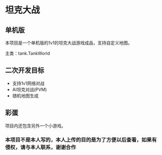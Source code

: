 # 坦克大战

## 单机版

本项目是一个单机版的1v1的坦克大战游戏成品，支持自定义地图。

主类：tank.TankWorld

## 二次开发目标

+ 支持1v1网络对战
+ AI坦克对战(PVM)
+ 随机地图生成

## 彩蛋

项目内还包含另外一个小游戏。

### 本项目不是本人写的，本人上传的目的是为了方便以后查看，如果有侵权，请与本人联系，谢谢合作



